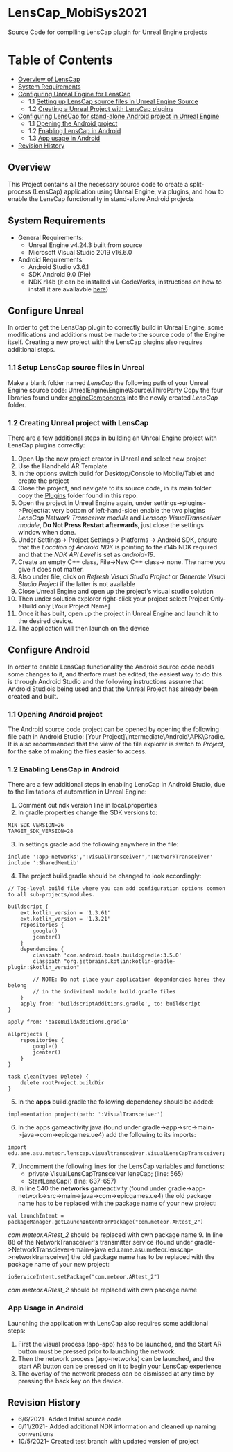 # LensCap_MobiSys2021
Source Code for compiling LensCap plugin for Unreal Engine projects

Table of Contents
=================

* [Overview of LensCap](#overview)
* [System Requirements](#system-requirements)
* [Configuring Unreal Engine for LensCap](#configure-unreal)
  * 1.1 [Setting up LensCap source files in Unreal Engine Source](#11-setup-lenscap-source-files-in-unreal)
  * 1.2 [Creating a Unreal Project with LensCap plugins](12-creating-unreal-project-with-lenscap)
* [Configuring LensCap for stand-alone Android project in Unreal Engine](#configure-android)
  * 1.1 [Opening the Android project](#11-opening-android-project)
  * 1.2 [Enabling LensCap in Android](#12-enabling-lenscap-in-android)
  * 1.3 [App usage in Android](#13-app-usage-in-android)
* [Revision History](#revision-history)

## Overview
This Project contains all the necessary source code to create a split-process (LensCap) application using Unreal Engine, via plugins, and how to enable the LensCap functionality in stand-alone Android projects
## System Requirements
* General Requirements:
  * Unreal Engine v4.24.3 built from source
  * Microsoft Visual Studio 2019 v16.6.0
* Android Requirements:
  * Android Studio v3.6.1
  * SDK Android 9.0 (Pie)
  * NDK r14b (it can be installed via CodeWorks, instructions on how to install it are availavble [here](https://docs.unrealengine.com/4.26/en-US/SharingAndReleasing/Mobile/Android/InstallingAndroidCodeWorksAndroid/))
## Configure Unreal
In order to get the LensCap plugin to correctly build in Unreal Engine, some modifications and additions must be made to the source code of the Engine itself. Creating a new project with the LensCap plugins also requires additional steps.
### 1.1 Setup LensCap source files in Unreal
Make a blank folder named *LensCap* the following path of your Unreal Engine source code: UnrealEngine\Engine\Source\ThirdParty
Copy the four libraries found under [engineComponents](/engineComponents) into the newly created *LensCap* folder.
### 1.2 Creating Unreal project with LensCap
There are a few additional steps in building an Unreal Engine project with LensCap plugins correctly:
1. Open Up the new project creator in Unreal and select new project
2. Use the Handheld AR Template
3. In the options switch build for Desktop/Console to Mobile/Tablet and create the project
4. Close the project, and navigate to its source code, in its main folder copy the [Plugins](/Plugins) folder found in this repo.
5. Open the project in Unreal Engine again, under settings->plugins->Project(at very bottom of left-hand-side) enable the two plugins *LensCap Network Transceiver module* and *Lenscap VisualTransceiver module*, **Do Not Press Restart afterwards**, just close the settings window when done.
6. Under Settings-> Project Settings-> Platforms -> Android SDK, ensure that the *Location of Android NDK* is pointing to the r14b NDK required and that the *NDK API Level* is set as *android-19*.
7. Create an empty C++ class, File->New C++ class-> none. The name you give it does not matter.
8. Also under file, click on *Refresh Visual Studio Project* or *Generate Visual Studio Project* if the latter is not available
9. Close Unreal Engine and open up the project's visual studio solution
10. Then under solution explorer right-click your project select Project Only->Build only [Your Project Name]
11. Once it has built, open up the project in Unreal Engine and launch it to the desired device.
12. The application will then launch on the device
## Configure Android
In order to enable LensCap functionality the Android source code needs some changes to it, and therfore must be edited, the easiest way to do this is through Android Studio and the following instructions assume that Android Studiois being used and that the Unreal Project has already been created and built.
### 1.1 Opening Android project
The Android source code project can be opened by opening the following file path in Android Studio: [Your Project]\Intermediate\Android\APK\Gradle.
It is also recommended that the view of the file explorer is switch to *Project*, for the sake of making the files easier to access.
### 1.2 Enabling LensCap in Android
There are a few additional steps in enabling LensCap in Android Studio, due to the limitations of automation in Unreal Engine:
1. Comment out ndk version line in local.properties 
2. In gradle.properties change the SDK versions to:
```
MIN_SDK_VERSION=26
TARGET_SDK_VERSION=28
```
3. In settings.gradle add the following anywhere in the file:
```
include ':app-networks',':VisualTransceiver',':NetworkTransceiver'
include ':SharedMemLib'
```
4. The project build.gradle should be changed to look accordingly:
```
// Top-level build file where you can add configuration options common to all sub-projects/modules.

buildscript {
    ext.kotlin_version = '1.3.61'
    ext.kotlin_version = '1.3.21'
    repositories {
        google()
        jcenter()
    }
    dependencies {
        classpath 'com.android.tools.build:gradle:3.5.0'
        classpath "org.jetbrains.kotlin:kotlin-gradle-plugin:$kotlin_version"

        // NOTE: Do not place your application dependencies here; they belong
        // in the individual module build.gradle files
    }
    apply from: 'buildscriptAdditions.gradle', to: buildscript
}

apply from: 'baseBuildAdditions.gradle'

allprojects {
    repositories {
        google()
        jcenter()
    }
}

task clean(type: Delete) {
    delete rootProject.buildDir
}
```
5. In the **apps** build.gradle the following dependency should be added:
```
implementation project(path: ':VisualTransceiver')
```
6. In the apps gameactivity.java (found under gradle->app->src->main->java->com->epicgames.ue4) add the following to its imports:
```
import edu.ame.asu.meteor.lenscap.visualtransceiver.VisualLensCapTransceiver;
```
7. Uncomment the following lines for the LensCap variables and functions:
   * private VisualLensCapTransceiver lensCap; (line: 565)
   * StartLensCap() (line: 637-657)
8. In line 540 the **networks** gameactivity (found under gradle->app-network->src->main->java->com->epicgames.ue4) the old package name has to be replaced with the package name of your new project:
```
val launchIntent = packageManager.getLaunchIntentForPackage("com.meteor.ARtest_2")
```
*com.meteor.ARtest_2* should be replaced with own package name
9. In line 88 of the NetworkTransceiver's transmitter service (found under gradle->NetworkTransciever->main->java.edu.ame.asu.meteor.lenscap->networktransceiver) the old package name has to be replaced with the package name of your new project:
```
ioServiceIntent.setPackage("com.meteor.ARtest_2")
```
*com.meteor.ARtest_2* should be replaced with own package name
### App Usage in Android
Launching the application with LensCap also requires some additional steps:
1. First the visual process (app-app) has to be launched, and the Start AR button must be pressed prior to launching the network.
2. Then the network process (app-networks) can be launched, and the start AR button can be pressed on it to begin your LensCap experience
3. The overlay of the network process can be dismissed at any time by pressing the back key on the device.
## Revision History
* 6/6/2021- Added Initial source code
* 6/11/2021- Added additional NDK information and cleaned up naming conventions
* 10/5/2021- Created test branch with updated version of project
